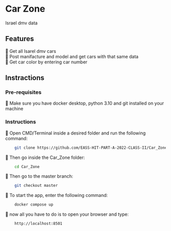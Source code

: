 # Car Zone

Israel dmv data

## Features

:large_orange_diamond: Get all Isarel dmv cars <br />
:large_orange_diamond: Post manifacture and model and get cars with that same data <br />
:large_orange_diamond: Get car color by entering car number <br />

## Instractions
### Pre-requisites
:large_orange_diamond:  Make sure you have docker desktop, python 3.10 and git installed on your machine
### Instructions

:large_orange_diamond: Open CMD/Terminal inside a desired folder and run the following command: <br />
```bash
    git clone https://github.com/EASS-HIT-PART-A-2022-CLASS-II/Car_Zone.git 
```
:large_orange_diamond: Then go inside the Car_Zone folder: <br />
```bash
    cd Car_Zone
```
:large_orange_diamond: Then go to the master branch: <br />
```bash
    git checkout master 
```
:large_orange_diamond: To start the app, enter the following command: <br />
```bash
    docker compose up 
```
:large_orange_diamond: now all you have to do is to open your browser and type: <br />
```bash
    http://localhost:8501 
```
  

